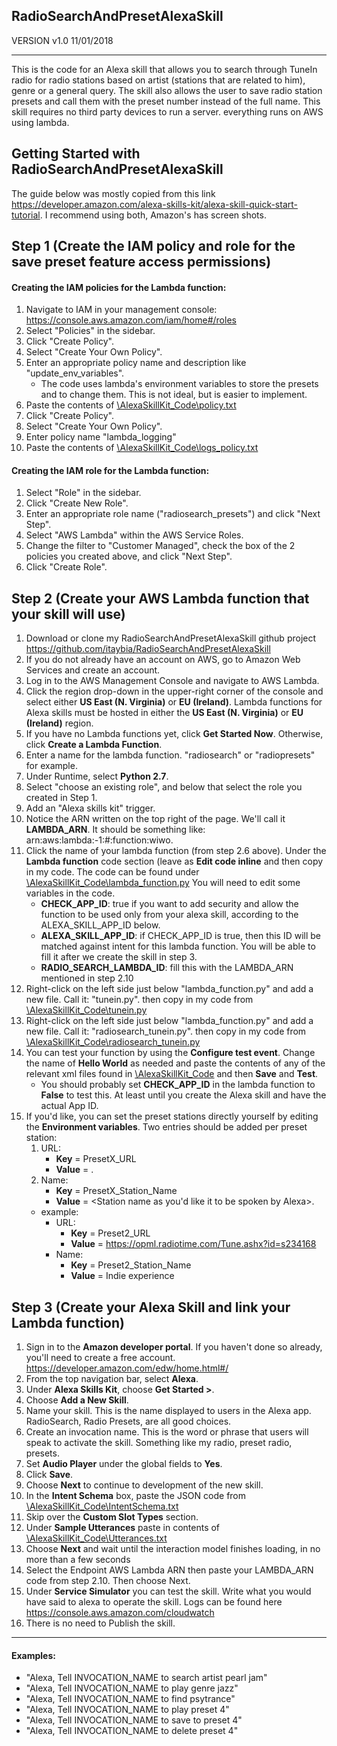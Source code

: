 ## RadioSearchAndPresetAlexaSkill

VERSION v1.0 11/01/2018

***********************************

This is the code for an Alexa skill that allows you to search through TuneIn radio for radio stations based on artist (stations that are related to him), genre or a general query.
The skill also allows the user to save radio station presets and call them with the preset number instead of the full name.
This skill requires no third party devices to run a server. everything runs on AWS using lambda.

## Getting Started with RadioSearchAndPresetAlexaSkill

The guide below was mostly copied from this link https://developer.amazon.com/alexa-skills-kit/alexa-skill-quick-start-tutorial. I recommend using both, Amazon's has screen shots.

## Step 1 (Create the IAM policy and role for the save preset feature access permissions)

#### Creating the IAM policies for the Lambda function:

1. Navigate to IAM in your management console: https://console.aws.amazon.com/iam/home#/roles
2. Select "Policies" in the sidebar.
3. Click "Create Policy".
4. Select "Create Your Own Policy".
5. Enter an appropriate policy name and description like "update_env_variables".
    * The code uses lambda's environment variables to store the presets and to change them. This is not ideal, but is easier to implement.
6. Paste the contents of [\AlexaSkillKit_Code\policy.txt](https://github.com/itaybia/RadioSearchAndPresetAlexaSkill/blob/master/AlexaSkillKit_Code/policy.txt)
7. Click "Create Policy".
8. Select "Create Your Own Policy".
9. Enter policy name "lambda_logging"
10. Paste the contents of [\AlexaSkillKit_Code\logs_policy.txt](https://github.com/itaybia/RadioSearchAndPresetAlexaSkill/blob/master/AlexaSkillKit_Code/logs_policy.txt)

#### Creating the IAM role for the Lambda function:
1. Select "Role" in the sidebar.
2. Click "Create New Role".
3. Enter an appropriate role name ("radiosearch_presets") and click "Next Step".
4. Select "AWS Lambda" within the AWS Service Roles.
5. Change the filter to "Customer Managed", check the box of the 2 policies you created above, and click "Next Step".
6. Click "Create Role".


## Step 2 (Create your AWS Lambda function that your skill will use)

1. Download or clone my RadioSearchAndPresetAlexaSkill github project https://github.com/itaybia/RadioSearchAndPresetAlexaSkill
2. If you do not already have an account on AWS, go to Amazon Web Services and create an account.
3. Log in to the AWS Management Console and navigate to AWS Lambda.
4. Click the region drop-down in the upper-right corner of the console and select either **US East (N. Virginia)** or **EU (Ireland)**.
Lambda functions for Alexa skills must be hosted in either the **US East (N. Virginia)** or **EU (Ireland)** region.
5. If you have no Lambda functions yet, click **Get Started Now**. Otherwise, click **Create a Lambda Function**.
6. Enter a name for the lambda function. "radiosearch" or "radiopresets" for example.
7. Under Runtime, select **Python 2.7**.
8. Select "choose an existing role", and below that select the role you created in Step 1.
9. Add an "Alexa skills kit" trigger.
10. Notice the ARN written on the top right of the page. We'll call it **LAMBDA_ARN**. It should be something like: arn:aws:lambda:<zone>-1:#:function:wiwo.
11. Click the name of your lambda function (from step 2.6 above). Under the **Lambda function** code section (leave as **Edit code inline** and then copy in my code.
The code can be found under [\AlexaSkillKit_Code\lambda_function.py](https://github.com/itaybia/RadioSearchAndPresetAlexaSkill/blob/master/AlexaSkillKit_Code/lambda_function.py)
You will need to edit some variables in the code.
    * **CHECK_APP_ID**: true if you want to add security and allow the function to be used only from your alexa skill, according to the ALEXA_SKILL_APP_ID below.
    * **ALEXA_SKILL_APP_ID**: if CHECK_APP_ID is true, then this ID will be matched against intent for this lambda function. You will be able to fill it after we create the skill in step 3.
    * **RADIO_SEARCH_LAMBDA_ID**: fill this with the LAMBDA_ARN mentioned in step 2.10
12. Right-click on the left side just below "lambda_function.py" and add a new file. Call it: "tunein.py". then copy in my code from
 [\AlexaSkillKit_Code\tunein.py](https://github.com/itaybia/RadioSearchAndPresetAlexaSkill/blob/master/AlexaSkillKit_Code/tunein.py)
13. Right-click on the left side just below "lambda_function.py" and add a new file. Call it: "radiosearch_tunein.py". then copy in my code from
 [\AlexaSkillKit_Code\radiosearch_tunein.py](https://github.com/itaybia/RadioSearchAndPresetAlexaSkill/blob/master/AlexaSkillKit_Code/radiosearch_tunein.py)
14. You can test your function by using the **Configure test event**. Change the name of **Hello World** as needed and paste the contents of any of the relevant xml files found in [\AlexaSkillKit_Code](https://github.com/itaybia/RadioSearchAndPresetAlexaSkill/blob/master/AlexaSkillKit_Code) and then **Save** and **Test**.
    * You should probably set **CHECK_APP_ID** in the lambda function to **False** to test this. At least until you create the Alexa skill and have the actual App ID.
15. If you'd like, you can set the preset stations directly yourself by editing the **Environment variables**. Two entries should be added per preset station:
    1. URL:
        * **Key** = PresetX_URL
        * **Value** = <URL of stream. Notice it has to be in a secure HTTPS form>.
    2. Name:
        * **Key** = PresetX_Station_Name
        * **Value** = <Station name as you'd like it to be spoken by Alexa>.
    * example:
        * URL:
            * **Key** = Preset2_URL
            * **Value** = https://opml.radiotime.com/Tune.ashx?id=s234168
        * Name:
            * **Key** = Preset2_Station_Name
            * **Value** = Indie experience


## Step 3 (Create your Alexa Skill and link your Lambda function)

1. Sign in to the **Amazon developer portal**. If you haven't done so already, you'll need to create a free account. https://developer.amazon.com/edw/home.html#/
2. From the top navigation bar, select **Alexa**.
3. Under **Alexa Skills Kit**, choose **Get Started >**.
4. Choose **Add a New Skill**.
5. Name your skill. This is the name displayed to users in the Alexa app. RadioSearch, Radio Presets, are all good choices.
6. Create an invocation name. This is the word or phrase that users will speak to activate the skill. Something like my radio, preset radio, presets.
7. Set **Audio Player** under the global fields to **Yes**.
8. Click **Save**.
9. Choose **Next** to continue to development of the new skill.
10. In the **Intent Schema** box, paste the JSON code from [\AlexaSkillKit_Code\IntentSchema.txt](https://github.com/itaybia/RadioSearchAndPresetAlexaSkill/blob/master/AlexaSkillKit_Code/IntentSchema.txt)
11. Skip over the **Custom Slot Types** section.
12. Under **Sample Utterances** paste in contents of [\AlexaSkillKit_Code\Utterances.txt](https://github.com/itaybia/RadioSearchAndPresetAlexaSkill/blob/master/AlexaSkillKit_Code/Utterances.txt)
13. Choose **Next** and wait until the interaction model finishes loading, in no more than a few seconds
14. Select the Endpoint AWS Lambda ARN then paste your LAMBDA_ARN code from step 2.10. Then choose Next.
15. Under **Service Simulator** you can test the skill.  Write what you would have said to alexa to operate the skill. Logs can be found here https://console.aws.amazon.com/cloudwatch
16. There is no need to Publish the skill.


************
#### Examples:

* "Alexa, Tell INVOCATION_NAME to search artist pearl jam"
* "Alexa, Tell INVOCATION_NAME to play genre jazz"
* "Alexa, Tell INVOCATION_NAME to find psytrance"
* "Alexa, Tell INVOCATION_NAME to play preset 4"
* "Alexa, Tell INVOCATION_NAME to save to preset 4"
* "Alexa, Tell INVOCATION_NAME to delete preset 4"
